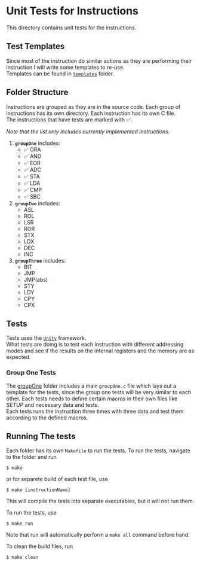# Unit Tests for Instructions

This directory contains unit tests for the instructions.

## Test Templates

Since most of the instruction do similar actions as they are performing their instruction I will write some templates to re-use.  
Templates can be found in [`templates`](./templates/) folder.

## Folder Structure

Instructions are grouped as they are in the source code. Each group of instructions has its own directory. Each instruction has its own C file.  
The instructions that have tests are marked with :white_check_mark:.

_Note that the list only includes currently implemented instructions._
1. **`groupOne`** includes:
    - :white_check_mark: ORA
    - :white_check_mark: AND
    - :white_check_mark: EOR
    - :white_check_mark: ADC
    - :white_check_mark: STA
    - :white_check_mark: LDA
    - :white_check_mark: CMP
    - :white_check_mark: SBC
2. **`groupTwo`** includes:
    - ASL
    - ROL
    - LSR
    - ROR
    - STX
    - LDX
    - DEC
    - INC
3. **`groupThree`** includes:
    - BIT
    - JMP
    - JMP(abs)
    - STY
    - LDY
    - CPY
    - CPX


## Tests

Tests uses the [`Unity`](https://github.com/ThrowTheSwitch/Unity) framework.  
What tests are doing is to test each instruction with different addressing modes and see if the results on the internal registers and the memory are as expected.

### Group One Tests

The [groupOne](./groupOne/) folder includes a main `groupOne.c` file which lays out a template for the tests, since the group one tests will be very similar to each other. Each tests needs to define certain macros in their own files like *SETUP* and necessary data and tests.  
Each tests runs the instruction three times with three data and test them according to the defined macros.  

## Running The tests

Each folder has its own `Makefile` to run the tests. To run the tests, navigate to the folder and run

```
$ make
```

or for separete build of each test file, use

```
$ make [instructionName]
```

This will compile the tests into separate executables, but it will not run them.

To run the tests, use

```
$ make run
```
Note that run will automatically perform a `make all` command before hand.

To clean the build files, run

```
$ make clean
```
